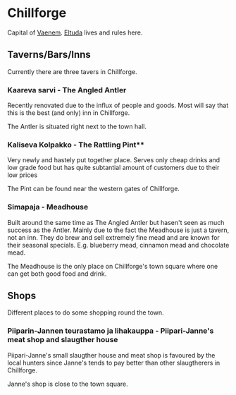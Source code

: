 # Chillforge

Capital of [Vaenem](../README.md). [Eltuda](../../../characters/npcs/eltuda-marblemaul.md) lives and rules here.

## Taverns/Bars/Inns

Currently there are three tavers in Chillforge.

### Kaareva sarvi - The Angled Antler

Recently renovated due to the influx of people and goods. Most will say that
this is the best (and only) inn in Chillforge.

The Antler is situated right next to the town hall.

### Kaliseva Kolpakko - The Rattling Pint**

Very newly and hastely put together place. Serves only cheap drinks and low
grade food but has quite subtantial amount of customers due to their low prices

The Pint can be found near the western gates of Chillforge.

### Simapaja - Meadhouse

Built around the same time as The Angled Antler but hasen't seen as much
success as the Antler. Mainly due to the fact the Meadhouse is just a tavern,
not an inn. They do brew and sell extremely fine mead and are known for their
seasonal specials. E.g. blueberry mead, cinnamon mead and chocolate mead.

The Meadhouse is the only place on Chillforge's town square where one can get
both good food and drink.

## Shops

Different places to do some shopping round the town.

### Piiparin-Jannen teurastamo ja lihakauppa - Piipari-Janne's meat shop and slaugther house

Piipari-Janne's small slaugther house and meat shop is favoured by the local 
hunters since Janne's tends to pay better than other slaugtherers in Chillforge.

Janne's shop is close to the town square.

